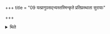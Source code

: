 +++
title = "09 यत्प्रागुपसद्भ्यस्तस्मिन्कृते प्रतिप्रस्थाता सुरायाः"

+++

<details><summary>थिते</summary>

यत्प्रागुपसद्भ्यस्तस्मिन्कृते प्रतिप्रस्थाता सुरायाः कल्पेन सुरां सन्दधाति ९
</details>
